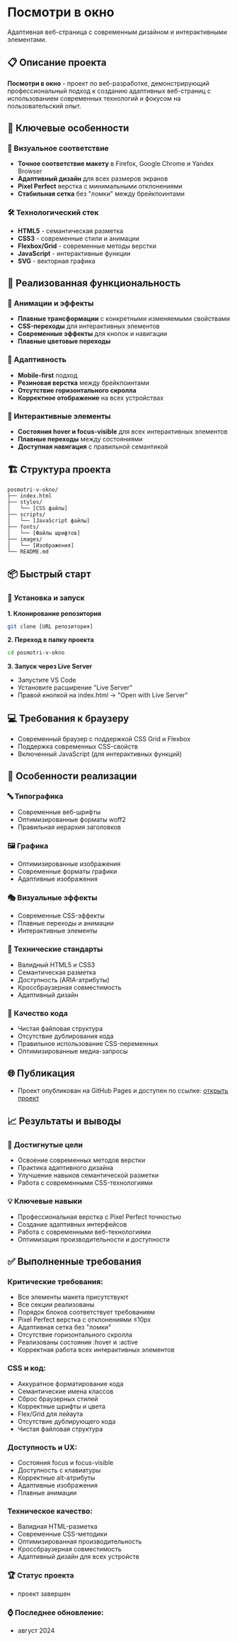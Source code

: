 # Посмотри в окно

Адаптивная веб-страница с современным дизайном и интерактивными элементами.

## 📋 Описание проекта

**Посмотри в окно** - проект по веб-разработке, демонстрирующий профессиональный подход к созданию адаптивных веб-страниц с использованием современных технологий и фокусом на пользовательский опыт.

## 🎯 Ключевые особенности

### 🎨 Визуальное соответствие
- **Точное соответствие макету** в Firefox, Google Chrome и Yandex Browser
- **Адаптивный дизайн** для всех размеров экранов
- **Pixel Perfect** верстка с минимальными отклонениями
- **Стабильная сетка** без "ломки" между брейкпоинтами

### 🛠️ Технологический стек
- **HTML5** - семантическая разметка
- **CSS3** - современные стили и анимации
- **Flexbox/Grid** - современные методы верстки
- **JavaScript** - интерактивные функции
- **SVG** - векторная графика

## 🚀 Реализованная функциональность

### 🎪 Анимации и эффекты
- **Плавные трансформации** с конкретными изменяемыми свойствами
- **CSS-переходы** для интерактивных элементов
- **Современные эффекты** для кнопок и навигации
- **Плавные цветовые переходы**

### 📱 Адаптивность
- **Mobile-first** подход
- **Резиновая верстка** между брейкпоинтами
- **Отсутствие горизонтального скролла**
- **Корректное отображение** на всех устройствах

### 🎯 Интерактивные элементы
- **Состояния hover и focus-visible** для всех интерактивных элементов
- **Плавные переходы** между состояниями
- **Доступная навигация** с правильной семантикой

## 🏗️ Структура проекта
```text
posmotri-v-okno/
├── index.html
├── styles/
│   └── [CSS файлы]
├── scripts/
│   └── [JavaScript файлы]
├── fonts/
│   └── [Файлы шрифтов]
├── images/
│   └── [Изображения]
└── README.md
```

## 📦 Быстрый старт

### 🚀 Установка и запуск

**1. Клонирование репозитория**
```bash
git clone [URL репозитория]
```
**2. Переход в папку проекта**
```bash
cd posmotri-v-okno
```
**3. Запуск через Live Server**
- Запустите VS Code
- Установите расширение "Live Server"
- Правой кнопкой на index.html → "Open with Live Server"

## 💻 Требования к браузеру
- Современный браузер с поддержкой CSS Grid и Flexbox
- Поддержка современных CSS-свойств
- Включенный JavaScript (для интерактивных функций)

## 🎨 Особенности реализации

### 🔤 Типографика
- Современные веб-шрифты
- Оптимизированные форматы woff2
- Правильная иерархия заголовков

### 🖼️ Графика
- Оптимизированные изображения
- Современные форматы графики
- Адаптивные изображения

### 🎭 Визуальные эффекты
- Современные CSS-эффекты
- Плавные переходы и анимации
- Интерактивные элементы

### 📐 Технические стандарты
- Валидный HTML5 и CSS3
- Семантическая разметка
- Доступность (ARIA-атрибуты)
- Кроссбраузерная совместимость
- Адаптивный дизайн

### 🔧 Качество кода
- Чистая файловая структура
- Отсутствие дублирования кода
- Правильное использование CSS-переменных
- Оптимизированные медиа-запросы

## 🌐 Публикация
- Проект опубликован на GitHub Pages и доступен по ссылке: [открыть проект](https://hazar84.github.io/posmotri_v_okno/)

## 📈 Результаты и выводы

### 🎯 Достигнутые цели
- Освоение современных методов верстки
- Практика адаптивного дизайна
- Улучшение навыков семантической разметки
- Работа с современными CSS-технологиями

### 💡 Ключевые навыки
- Профессиональная верстка с Pixel Perfect точностью
- Создание адаптивных интерфейсов
- Работа с современными веб-технологиями
- Оптимизация производительности и доступности

## ✅ Выполненные требования

### Критические требования:
- Все элементы макета присутствуют
- Все секции реализованы
- Порядок блоков соответствует требованиям
- Pixel Perfect верстка с отклонениями ≤10px
- Адаптивная сетка без "ломки"
- Отсутствие горизонтального скролла
- Реализованы состояния :hover и :active
- Корректная работа всех интерактивных элементов

### CSS и код:
- Аккуратное форматирование кода
- Семантические имена классов
- Сброс браузерных стилей
- Корректные шрифты и цвета
- Flex/Grid для лейаута
- Отсутствие дублирующего кода
- Чистая файловая структура

### Доступность и UX:
- Состояния focus и focus-visible
- Доступность с клавиатуры
- Корректные alt-атрибуты
- Адаптивные изображения
- Плавные анимации

### Техническое качество:
- Валидная HTML-разметка
- Современные CSS-методики
- Оптимизированная производительность
- Кроссбраузерная совместимость
- Адаптивный дизайн для всех устройств

### 🏆 Статус проекта
- проект завершен

### ⌚ Последнее обновление:
- август 2024
